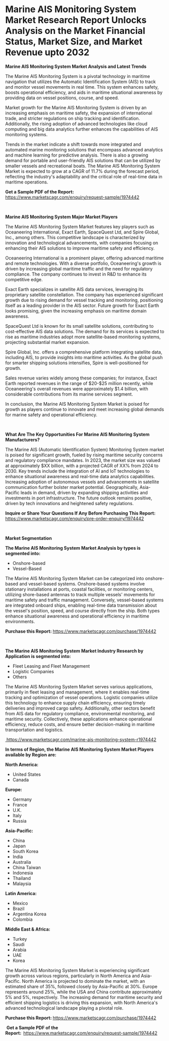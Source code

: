 <p><h1>Marine AIS Monitoring System Market Research Report Unlocks Analysis on the Market Financial Status, Market Size, and Market Revenue upto 2032</h1></p><p><strong>Marine AIS Monitoring System Market Analysis and Latest Trends</strong></p>
<p><p>The Marine AIS Monitoring System is a pivotal technology in maritime navigation that utilizes the Automatic Identification System (AIS) to track and monitor vessel movements in real time. This system enhances safety, boosts operational efficiency, and aids in maritime situational awareness by providing data on vessel positions, course, and speed.</p><p>Market growth for the Marine AIS Monitoring System is driven by an increasing emphasis on maritime safety, the expansion of international trade, and stricter regulations on ship tracking and identification. Additionally, the rising adoption of advanced technologies like cloud computing and big data analytics further enhances the capabilities of AIS monitoring systems.</p><p>Trends in the market indicate a shift towards more integrated and automated marine monitoring solutions that encompass advanced analytics and machine learning for predictive analysis. There is also a growing demand for portable and user-friendly AIS solutions that can be utilized by smaller vessels and recreational boats. The Marine AIS Monitoring System Market is expected to grow at a CAGR of 11.7% during the forecast period, reflecting the industry's adaptability and the critical role of real-time data in maritime operations.</p></p>
<p><strong>Get a Sample PDF of the Report:&nbsp;</strong> <a href="https://www.marketscagr.com/enquiry/request-sample/1974442?utm_campaign=3212&utm_medium=2&utm_source=Github&utm_content=ia&utm_term=12042025&utm_id=marine-ais-monitoring-system">https://www.marketscagr.com/enquiry/request-sample/1974442</a></p>
<p>&nbsp;</p>
<p><strong>Marine AIS Monitoring System Major Market Players</strong></p>
<p><p>The Marine AIS Monitoring System Market features key players such as Oceaneering International, Exact Earth, SpaceQuest Ltd, and Spire Global, Inc., among others. This competitive landscape is characterized by innovation and technological advancements, with companies focusing on enhancing their AIS solutions to improve maritime safety and efficiency.</p><p>Oceaneering International is a prominent player, offering advanced maritime and remote technologies. With a diverse portfolio, Oceaneering's growth is driven by increasing global maritime traffic and the need for regulatory compliance. The company continues to invest in R&D to enhance its competitive edge.</p><p>Exact Earth specializes in satellite AIS data services, leveraging its proprietary satellite constellation. The company has experienced significant growth due to rising demand for vessel tracking and monitoring, positioning itself as a leading provider in the AIS sector. Future growth for Exact Earth looks promising, given the increasing emphasis on maritime domain awareness.</p><p>SpaceQuest Ltd is known for its small satellite solutions, contributing to cost-effective AIS data solutions. The demand for its services is expected to rise as maritime industries adopt more satellite-based monitoring systems, projecting substantial market expansion.</p><p>Spire Global, Inc. offers a comprehensive platform integrating satellite data, including AIS, to provide insights into maritime activities. As the global push for smarter shipping solutions intensifies, Spire is well-positioned for growth.</p><p>Sales revenue varies widely among these companies; for instance, Exact Earth reported revenues in the range of $20-$25 million recently, while Oceaneering's overall revenues were approximately $1.4 billion, with considerable contributions from its marine services segment.</p><p>In conclusion, the Marine AIS Monitoring System Market is poised for growth as players continue to innovate and meet increasing global demands for marine safety and operational efficiency.</p></p>
<p>&nbsp;</p>
<p><strong>What Are The Key Opportunities For Marine AIS Monitoring System Manufacturers?</strong></p>
<p><p>The Marine AIS (Automatic Identification System) Monitoring System market is poised for significant growth, fueled by rising maritime security concerns and regulatory compliance mandates. In 2023, the market size was valued at approximately $XX billion, with a projected CAGR of XX% from 2024 to 2030. Key trends include the integration of AI and IoT technologies to enhance situational awareness and real-time data analytics capabilities. Increasing adoption of autonomous vessels and advancements in satellite communication further bolster market potential. Geographically, Asia-Pacific leads in demand, driven by expanding shipping activities and investments in port infrastructure. The future outlook remains positive, driven by tech innovations and heightened safety regulations.</p></p>
<p><strong>Inquire or Share Your Questions If Any Before Purchasing This Report:</strong> <a href="https://www.marketscagr.com/enquiry/pre-order-enquiry/1974442?utm_campaign=3212&utm_medium=2&utm_source=Github&utm_content=ia&utm_term=12042025&utm_id=marine-ais-monitoring-system">https://www.marketscagr.com/enquiry/pre-order-enquiry/1974442</a></p>
<p>&nbsp;</p>
<p><strong>Market Segmentation</strong></p>
<p><strong>The Marine AIS Monitoring System Market Analysis by types is segmented into:</strong></p>
<p><ul><li>Onshore-based</li><li>Vessel-Based</li></ul></p>
<p><p>The Marine AIS Monitoring System Market can be categorized into onshore-based and vessel-based systems. Onshore-based systems involve stationary installations at ports, coastal facilities, or monitoring centers, utilizing shore-based antennas to track multiple vessels' movements for maritime safety and traffic management. Conversely, vessel-based systems are integrated onboard ships, enabling real-time data transmission about the vessel's position, speed, and course directly from the ship. Both types enhance situational awareness and operational efficiency in maritime environments.</p></p>
<p><strong>Purchase this Report:&nbsp;</strong><a href="https://www.marketscagr.com/purchase/1974442?utm_campaign=3212&utm_medium=2&utm_source=Github&utm_content=ia&utm_term=12042025&utm_id=marine-ais-monitoring-system">https://www.marketscagr.com/purchase/1974442</a></p>
<p>&nbsp;</p>
<p><strong>The Marine AIS Monitoring System Market Industry Research by Application is segmented into:</strong></p>
<p><ul><li>Fleet Leasing and Fleet Management</li><li>Logistic Companies</li><li>Others</li></ul></p>
<p><p>The Marine AIS Monitoring System Market serves various applications, primarily in fleet leasing and management, where it enables real-time tracking and optimization of vessel operations. Logistic companies utilize this technology to enhance supply chain efficiency, ensuring timely deliveries and improved cargo safety. Additionally, other sectors benefit from AIS data for regulatory compliance, environmental monitoring, and maritime security. Collectively, these applications enhance operational efficiency, reduce costs, and ensure better decision-making in maritime transportation and logistics.</p></p>
<p><a href="https://www.marketscagr.com/marine-ais-monitoring-system-r1974442?utm_campaign=3212&utm_medium=2&utm_source=Github&utm_content=ia&utm_term=12042025&utm_id=marine-ais-monitoring-system">&nbsp;https://www.marketscagr.com/marine-ais-monitoring-system-r1974442</a></p>
<p><strong>In terms of Region, the Marine AIS Monitoring System Market Players available by Region are:</strong></p>
<p>
    <p> <strong> North America: </strong>
        <ul>
            <li>United States</li>
            <li>Canada</li>
        </ul>
        </p> 
    <p> <strong> Europe: </strong>
        <ul>
            <li>Germany</li>
            <li>France</li>
            <li>U.K.</li>
            <li>Italy</li>
            <li>Russia</li>
        </ul>
        </p> 
    <p> <strong> Asia-Pacific: </strong>
        <ul>
            <li>China</li>
            <li>Japan</li>
            <li>South Korea</li>
            <li>India</li>
            <li>Australia</li>
            <li>China Taiwan</li>
            <li>Indonesia</li>
            <li>Thailand</li>
            <li>Malaysia</li>
        </ul>
        </p> 
    <p> <strong> Latin America: </strong>
        <ul>
            <li>Mexico</li>
            <li>Brazil</li>
            <li>Argentina Korea</li>
            <li>Colombia</li>
        </ul>
        </p> 
    <p> <strong> Middle East & Africa: </strong>
        <ul>
            <li>Turkey</li>
            <li>Saudi</li>
            <li>Arabia</li>
            <li>UAE</li>
            <li>Korea</li>
        </ul>
    </p>
    </p>
<p><p>The Marine AIS Monitoring System Market is experiencing significant growth across various regions, particularly in North America and Asia-Pacific. North America is projected to dominate the market, with an estimated share of 35%, followed closely by Asia-Pacific at 30%. Europe represents around 25%, while the USA and China contribute approximately 5% and 5%, respectively. The increasing demand for maritime security and efficient shipping logistics is driving this expansion, with North America's advanced technological landscape playing a pivotal role.</p></p>
<p><strong>Purchase this Report: </strong><a href="https://www.marketscagr.com/purchase/1974442?utm_campaign=3212&utm_medium=2&utm_source=Github&utm_content=ia&utm_term=12042025&utm_id=marine-ais-monitoring-system">https://www.marketscagr.com/purchase/1974442</a></p>
<p>&nbsp;<strong>Get a Sample PDF of the Report:&nbsp;&nbsp;</strong><a href="https://www.marketscagr.com/enquiry/request-sample/1974442?utm_campaign=3212&utm_medium=2&utm_source=Github&utm_content=ia&utm_term=12042025&utm_id=marine-ais-monitoring-system">https://www.marketscagr.com/enquiry/request-sample/1974442</a></p>
<p><strong></strong></p>
<p><p></p><p></p><p></p></p>